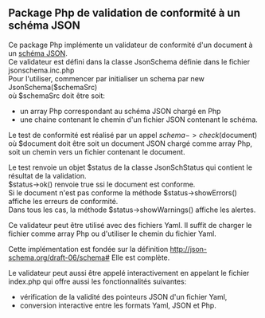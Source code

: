 ## Package Php de validation de conformité à un schéma JSON

Ce package Php implémente un validateur de conformité d'un document à un [schéma JSON](http://json-schema.org/).  
Ce validateur est défini dans la classe JsonSchema définie dans le fichier jsonschema.inc.php  
Pour l'utiliser, commencer par initialiser un schema par new JsonSchema($schemaSrc)  
où $schemaSrc doit être soit:

  - un array Php correspondant au schéma JSON chargé en Php
  - une chaine contenant le chemin d'un fichier JSON contenant le schéma.
   
Le test de conformité est réalisé par un appel $schema->check($document)  
où $document doit être soit un document JSON chargé comme array Php, soit un chemin vers un fichier contenant
le document.  

Le test renvoie un objet $status de la classe JsonSchStatus qui contient le résultat de la validation.  
$status->ok() renvoie true ssi le document est conforme.  
Si le document n'est pas conforme la méthode $status->showErrors() affiche les erreurs de conformité.  
Dans tous les cas, la méthode $status->showWarnings() affiche les alertes.  

Ce validateur peut être utilisé avec des fichiers Yaml.
Il suffit de charger le fichier comme array Php ou d'utiliser le chemin du fichier Yaml.

Cette implémentation est fondée sur la définition http://json-schema.org/draft-06/schema#
Elle est complète.

Le validateur peut aussi être appelé interactivement en appelant le fichier index.php
qui offre aussi les fonctionnalités suivantes:

  - vérification de la validité des pointeurs JSON d'un fichier Yaml,
  - conversion interactive entre les formats Yaml, JSON et Php.
